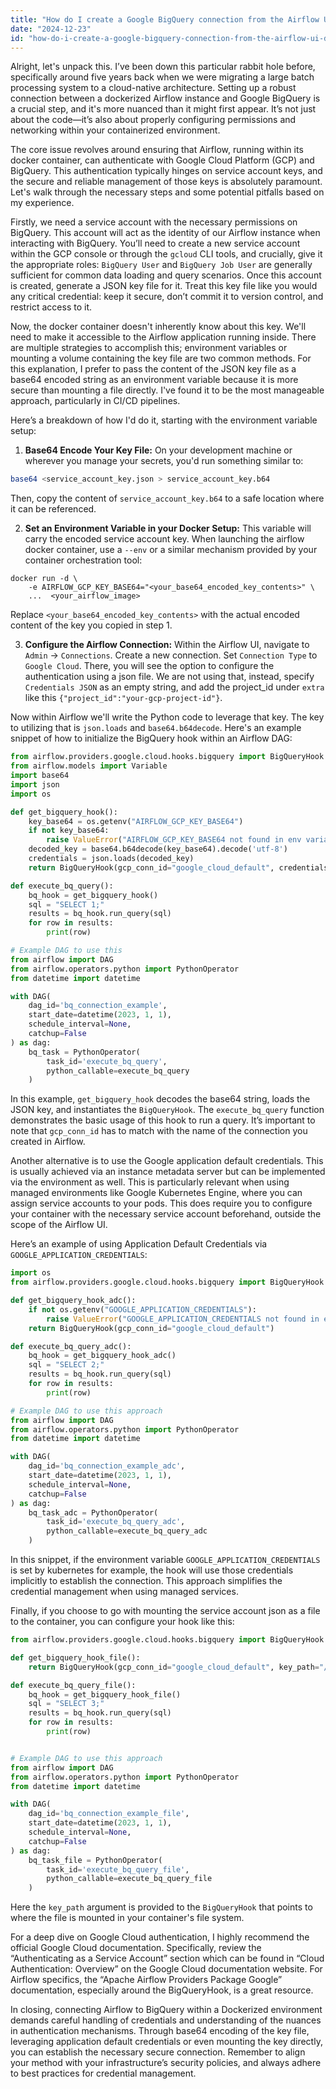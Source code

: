```yaml
---
title: "How do I create a Google BigQuery connection from the Airflow UI (Dockerized)?"
date: "2024-12-23"
id: "how-do-i-create-a-google-bigquery-connection-from-the-airflow-ui-dockerized"
---
```


Alright, let's unpack this. I’ve been down this particular rabbit hole before, specifically around five years back when we were migrating a large batch processing system to a cloud-native architecture. Setting up a robust connection between a dockerized Airflow instance and Google BigQuery is a crucial step, and it's more nuanced than it might first appear. It’s not just about the code—it’s also about properly configuring permissions and networking within your containerized environment.

The core issue revolves around ensuring that Airflow, running within its docker container, can authenticate with Google Cloud Platform (GCP) and BigQuery. This authentication typically hinges on service account keys, and the secure and reliable management of those keys is absolutely paramount. Let's walk through the necessary steps and some potential pitfalls based on my experience.

Firstly, we need a service account with the necessary permissions on BigQuery. This account will act as the identity of our Airflow instance when interacting with BigQuery. You’ll need to create a new service account within the GCP console or through the `gcloud` CLI tools, and crucially, give it the appropriate roles: `BigQuery User` and `BigQuery Job User` are generally sufficient for common data loading and query scenarios. Once this account is created, generate a JSON key file for it. Treat this key file like you would any critical credential: keep it secure, don’t commit it to version control, and restrict access to it.

Now, the docker container doesn't inherently know about this key. We'll need to make it accessible to the Airflow application running inside. There are multiple strategies to accomplish this; environment variables or mounting a volume containing the key file are two common methods. For this explanation, I prefer to pass the content of the JSON key file as a base64 encoded string as an environment variable because it is more secure than mounting a file directly. I've found it to be the most manageable approach, particularly in CI/CD pipelines.

Here’s a breakdown of how I'd do it, starting with the environment variable setup:

1. **Base64 Encode Your Key File:** On your development machine or wherever you manage your secrets, you'd run something similar to:

```bash
base64 <service_account_key.json > service_account_key.b64
```
Then, copy the content of `service_account_key.b64` to a safe location where it can be referenced.

2. **Set an Environment Variable in your Docker Setup:** This variable will carry the encoded service account key. When launching the airflow docker container, use a `--env` or a similar mechanism provided by your container orchestration tool:

```docker
docker run -d \
    -e AIRFLOW_GCP_KEY_BASE64="<your_base64_encoded_key_contents>" \
    ...  <your_airflow_image>
```
Replace `<your_base64_encoded_key_contents>` with the actual encoded content of the key you copied in step 1.

3. **Configure the Airflow Connection:** Within the Airflow UI, navigate to `Admin` -> `Connections`. Create a new connection. Set `Connection Type` to `Google Cloud`. There, you will see the option to configure the authentication using a json file. We are not using that, instead, specify `Credentials JSON` as an empty string, and add the project_id under `extra` like this `{"project_id":"your-gcp-project-id"}`.

Now within Airflow we'll write the Python code to leverage that key. The key to utilizing that is `json.loads` and `base64.b64decode`. Here's an example snippet of how to initialize the BigQuery hook within an Airflow DAG:

```python
from airflow.providers.google.cloud.hooks.bigquery import BigQueryHook
from airflow.models import Variable
import base64
import json
import os

def get_bigquery_hook():
    key_base64 = os.getenv("AIRFLOW_GCP_KEY_BASE64")
    if not key_base64:
        raise ValueError("AIRFLOW_GCP_KEY_BASE64 not found in env variables")
    decoded_key = base64.b64decode(key_base64).decode('utf-8')
    credentials = json.loads(decoded_key)
    return BigQueryHook(gcp_conn_id="google_cloud_default", credentials=credentials)

def execute_bq_query():
    bq_hook = get_bigquery_hook()
    sql = "SELECT 1;"
    results = bq_hook.run_query(sql)
    for row in results:
        print(row)

# Example DAG to use this
from airflow import DAG
from airflow.operators.python import PythonOperator
from datetime import datetime

with DAG(
    dag_id='bq_connection_example',
    start_date=datetime(2023, 1, 1),
    schedule_interval=None,
    catchup=False
) as dag:
    bq_task = PythonOperator(
        task_id='execute_bq_query',
        python_callable=execute_bq_query
    )
```

In this example, `get_bigquery_hook` decodes the base64 string, loads the JSON key, and instantiates the `BigQueryHook`. The `execute_bq_query` function demonstrates the basic usage of this hook to run a query. It’s important to note that `gcp_conn_id` has to match with the name of the connection you created in Airflow.

Another alternative is to use the Google application default credentials. This is usually achieved via an instance metadata server but can be implemented via the environment as well.  This is particularly relevant when using managed environments like Google Kubernetes Engine, where you can assign service accounts to your pods. This does require you to configure your container with the necessary service account beforehand, outside the scope of the Airflow UI.

Here’s an example of using Application Default Credentials via `GOOGLE_APPLICATION_CREDENTIALS`:

```python
import os
from airflow.providers.google.cloud.hooks.bigquery import BigQueryHook

def get_bigquery_hook_adc():
    if not os.getenv("GOOGLE_APPLICATION_CREDENTIALS"):
        raise ValueError("GOOGLE_APPLICATION_CREDENTIALS not found in environment")
    return BigQueryHook(gcp_conn_id="google_cloud_default")

def execute_bq_query_adc():
    bq_hook = get_bigquery_hook_adc()
    sql = "SELECT 2;"
    results = bq_hook.run_query(sql)
    for row in results:
        print(row)

# Example DAG to use this approach
from airflow import DAG
from airflow.operators.python import PythonOperator
from datetime import datetime

with DAG(
    dag_id='bq_connection_example_adc',
    start_date=datetime(2023, 1, 1),
    schedule_interval=None,
    catchup=False
) as dag:
    bq_task_adc = PythonOperator(
        task_id='execute_bq_query_adc',
        python_callable=execute_bq_query_adc
    )
```

In this snippet, if the environment variable `GOOGLE_APPLICATION_CREDENTIALS` is set by kubernetes for example, the hook will use those credentials implicitly to establish the connection. This approach simplifies the credential management when using managed services.

Finally, if you choose to go with mounting the service account json as a file to the container, you can configure your hook like this:

```python
from airflow.providers.google.cloud.hooks.bigquery import BigQueryHook

def get_bigquery_hook_file():
    return BigQueryHook(gcp_conn_id="google_cloud_default", key_path="/path/to/mounted/key.json")

def execute_bq_query_file():
    bq_hook = get_bigquery_hook_file()
    sql = "SELECT 3;"
    results = bq_hook.run_query(sql)
    for row in results:
        print(row)


# Example DAG to use this approach
from airflow import DAG
from airflow.operators.python import PythonOperator
from datetime import datetime

with DAG(
    dag_id='bq_connection_example_file',
    start_date=datetime(2023, 1, 1),
    schedule_interval=None,
    catchup=False
) as dag:
    bq_task_file = PythonOperator(
        task_id='execute_bq_query_file',
        python_callable=execute_bq_query_file
    )
```
Here the `key_path` argument is provided to the `BigQueryHook` that points to where the file is mounted in your container's file system.

For a deep dive on Google Cloud authentication, I highly recommend the official Google Cloud documentation. Specifically, review the “Authenticating as a Service Account” section which can be found in “Cloud Authentication: Overview” on the Google Cloud documentation website. For Airflow specifics, the “Apache Airflow Providers Package Google” documentation, especially around the BigQueryHook, is a great resource.

In closing, connecting Airflow to BigQuery within a Dockerized environment demands careful handling of credentials and understanding of the nuances in authentication mechanisms. Through base64 encoding of the key file, leveraging application default credentials or even mounting the key directly, you can establish the necessary secure connection. Remember to align your method with your infrastructure’s security policies, and always adhere to best practices for credential management.
